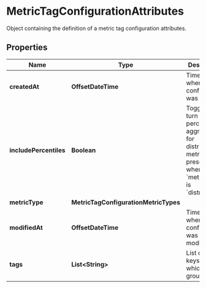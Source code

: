 

# MetricTagConfigurationAttributes

Object containing the definition of a metric tag configuration attributes.
## Properties

Name | Type | Description | Notes
------------ | ------------- | ------------- | -------------
**createdAt** | **OffsetDateTime** | Timestamp when the tag configuration was created. |  [optional]
**includePercentiles** | **Boolean** | Toggle to turn on/off percentile aggregations for distribution metrics. Only present when the &#x60;metric_type&#x60; is &#x60;distribution&#x60;. |  [optional]
**metricType** | **MetricTagConfigurationMetricTypes** |  |  [optional]
**modifiedAt** | **OffsetDateTime** | Timestamp when the tag configuration was last modified. |  [optional]
**tags** | **List&lt;String&gt;** | List of tag keys on which to group. |  [optional]



